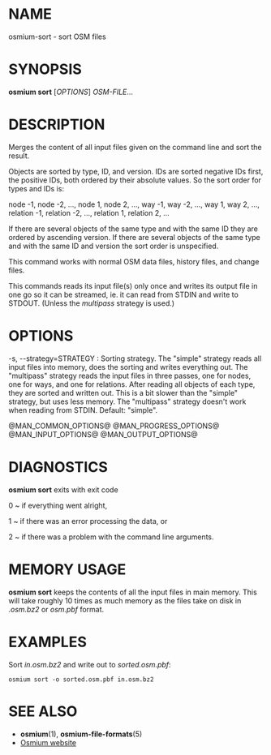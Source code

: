 
# NAME

osmium-sort - sort OSM files


# SYNOPSIS

**osmium sort** \[*OPTIONS*\] *OSM-FILE*...


# DESCRIPTION

Merges the content of all input files given on the command line and sort the
result.

Objects are sorted by type, ID, and version. IDs are sorted negative IDs first,
the positive IDs, both ordered by their absolute values. So the sort order for
types and IDs is:

node -1, node -2, ..., node 1, node 2, ...,
way -1, way -2, ..., way 1, way 2, ...,
relation -1, relation -2, ..., relation 1, relation 2, ...

If there are several objects of the same type and with the same ID they are
ordered by ascending version. If there are several objects of the same type and
with the same ID and version the sort order is unspecified.

This command works with normal OSM data files, history files, and change files.

This commands reads its input file(s) only once and writes its output file
in one go so it can be streamed, ie. it can read from STDIN and write to
STDOUT. (Unless the *multipass* strategy is used.)

# OPTIONS

-s, \--strategy=STRATEGY
:   Sorting strategy. The "simple" strategy reads all input files into memory,
    does the sorting and writes everything out. The "multipass" strategy reads
    the input files in three passes, one for nodes, one for ways, and one for
    relations. After reading all objects of each type, they are sorted and
    written out. This is a bit slower than the "simple" strategy, but uses
    less memory. The "multipass" strategy doesn't work when reading from STDIN.
    Default: "simple".


@MAN_COMMON_OPTIONS@
@MAN_PROGRESS_OPTIONS@
@MAN_INPUT_OPTIONS@
@MAN_OUTPUT_OPTIONS@

# DIAGNOSTICS

**osmium sort** exits with exit code

0
  ~ if everything went alright,

1
  ~ if there was an error processing the data, or

2
  ~ if there was a problem with the command line arguments.


# MEMORY USAGE

**osmium sort** keeps the contents of all the input files in main memory. This
will take roughly 10 times as much memory as the files take on disk in
*.osm.bz2* or *osm.pbf* format.


# EXAMPLES

Sort *in.osm.bz2* and write out to *sorted.osm.pbf*:

    osmium sort -o sorted.osm.pbf in.osm.bz2


# SEE ALSO

* **osmium**(1), **osmium-file-formats**(5)
* [Osmium website](https://osmcode.org/osmium-tool/)

